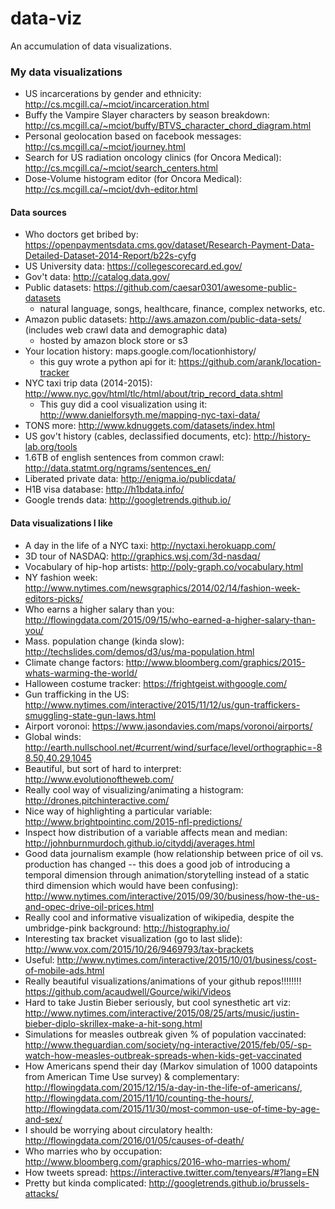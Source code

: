 # data-viz
An accumulation of data visualizations.

### My data visualizations
- US incarcerations by gender and ethnicity: http://cs.mcgill.ca/~mciot/incarceration.html 
- Buffy the Vampire Slayer characters by season breakdown: http://cs.mcgill.ca/~mciot/buffy/BTVS_character_chord_diagram.html
- Personal geolocation based on facebook messages: http://cs.mcgill.ca/~mciot/journey.html
- Search for US radiation oncology clinics (for Oncora Medical): http://cs.mcgill.ca/~mciot/search_centers.html
- Dose-Volume histogram editor (for Oncora Medical): http://cs.mcgill.ca/~mciot/dvh-editor.html

#### Data sources
- Who doctors get bribed by: https://openpaymentsdata.cms.gov/dataset/Research-Payment-Data-Detailed-Dataset-2014-Report/b22s-cyfg
- US University data: https://collegescorecard.ed.gov/
- Gov't data: http://catalog.data.gov/
- Public datasets: https://github.com/caesar0301/awesome-public-datasets
  - natural language, songs, healthcare, finance, complex networks, etc.
- Amazon public datasets: http://aws.amazon.com/public-data-sets/ (includes web crawl data and demographic data)
  - hosted by amazon block store or s3
- Your location history: maps.google.com/locationhistory/
  - this guy wrote a python api for it: https://github.com/arank/location-tracker
- NYC taxi trip data (2014-2015): http://www.nyc.gov/html/tlc/html/about/trip_record_data.shtml
  - This guy did a cool visualization using it: http://www.danielforsyth.me/mapping-nyc-taxi-data/
- TONS more: http://www.kdnuggets.com/datasets/index.html
- US gov't history (cables, declassified documents, etc): http://history-lab.org/tools
- 1.6TB of english sentences from common crawl: http://data.statmt.org/ngrams/sentences_en/
- Liberated private data: http://enigma.io/publicdata/
- H1B visa database: http://h1bdata.info/
- Google trends data: http://googletrends.github.io/

#### Data visualizations I like
- A day in the life of a NYC taxi: http://nyctaxi.herokuapp.com/
- 3D tour of NASDAQ: http://graphics.wsj.com/3d-nasdaq/
- Vocabulary of hip-hop artists: http://poly-graph.co/vocabulary.html
- NY fashion week: http://www.nytimes.com/newsgraphics/2014/02/14/fashion-week-editors-picks/
- Who earns a higher salary than you: http://flowingdata.com/2015/09/15/who-earned-a-higher-salary-than-you/
- Mass. population change (kinda slow): http://techslides.com/demos/d3/us/ma-population.html
- Climate change factors: http://www.bloomberg.com/graphics/2015-whats-warming-the-world/
- Halloween costume tracker: https://frightgeist.withgoogle.com/
- Gun trafficking in the US: http://www.nytimes.com/interactive/2015/11/12/us/gun-traffickers-smuggling-state-gun-laws.html
- Airport voronoi: https://www.jasondavies.com/maps/voronoi/airports/
- Global winds: http://earth.nullschool.net/#current/wind/surface/level/orthographic=-88.50,40.29,1045
- Beautiful, but sort of hard to interpret: http://www.evolutionoftheweb.com/
- Really cool way of visualizing/animating a histogram: http://drones.pitchinteractive.com/
- Nice way of highlighting a particular variable: http://www.brightpointinc.com/2015-nfl-predictions/
- Inspect how distribution of a variable affects mean and median: http://johnburnmurdoch.github.io/cityddj/averages.html
- Good data journalism example (how relationship between price of oil vs. production has changed -- this does a good job of introducing a temporal dimension through animation/storytelling instead of a static third dimension which would have been confusing): http://www.nytimes.com/interactive/2015/09/30/business/how-the-us-and-opec-drive-oil-prices.html
- Really cool and informative visualization of wikipedia, despite the umbridge-pink background: http://histography.io/
- Interesting tax bracket visualization (go to last slide): http://www.vox.com/2015/10/26/9469793/tax-brackets
- Useful: http://www.nytimes.com/interactive/2015/10/01/business/cost-of-mobile-ads.html
- Really beautiful visualizations/animations of your github repos!!!!!!!! https://github.com/acaudwell/Gource/wiki/Videos
- Hard to take Justin Bieber seriously, but cool synesthetic art viz: http://www.nytimes.com/interactive/2015/08/25/arts/music/justin-bieber-diplo-skrillex-make-a-hit-song.html
- Simulations for measles outbreak given % of population vaccinated: http://www.theguardian.com/society/ng-interactive/2015/feb/05/-sp-watch-how-measles-outbreak-spreads-when-kids-get-vaccinated
- How Americans spend their day (Markov simulation of 1000 datapoints from American Time Use survey) & complementary: http://flowingdata.com/2015/12/15/a-day-in-the-life-of-americans/, http://flowingdata.com/2015/11/10/counting-the-hours/, http://flowingdata.com/2015/11/30/most-common-use-of-time-by-age-and-sex/
- I should be worrying about circulatory health: http://flowingdata.com/2016/01/05/causes-of-death/
- Who marries who by occupation: http://www.bloomberg.com/graphics/2016-who-marries-whom/
- How tweets spread: https://interactive.twitter.com/tenyears/#?lang=EN
- Pretty but kinda complicated: http://googletrends.github.io/brussels-attacks/
